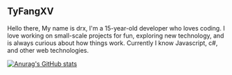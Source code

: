## TyFangXV
Hello there, My name is drx, I'm a 15-year-old developer who loves coding. I love working on small-scale projects for fun, exploring new technology, and is always curious about how things work. Currently I know  Javascript, c#, and other web technologies.

[![Anurag's GitHub stats](https://github-readme-stats.vercel.app/api?username=TyFangXV)](https://github.com/anuraghazra/github-readme-stats)


